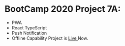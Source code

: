 # BootCamp 2020 Project 7A: 
- PWA
- React TypeScript
- Push Notification
- Offline Capability
Project is [Live ](https://expensetrackerapp-ca860.web.app/) Now.

